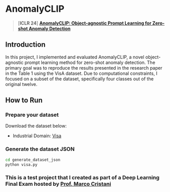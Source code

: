 # AnomalyCLIP 
> [**ICLR 24**] [**AnomalyCLIP: Object-agnostic Prompt Learning for Zero-shot Anomaly Detection**](https://arxiv.org/pdf/2310.18961.pdf)
>

## Introduction 
In this project, I implemented and evaluated AnomalyCLIP, a novel object-agnostic prompt learning method for zero-shot anomaly detection. The primary goal was to reproduce the results presented in the research paper in the Table 1 using the VisA dataset. Due to computational constraints, I focused on a subset of the dataset, specifically four classes out of the original twelve.

## How to Run
### Prepare your dataset
Download the dataset below:

* Industrial Domain:
 [Visa](https://github.com/amazon-science/spot-diff)


### Generate the dataset JSON
```bash
cd generate_dataset_json
python visa.py
```

### This is a test project that I created as part of a Deep Learning Final Exam hosted by [Prof. Marco Cristani](https://scholar.google.com/citations?user=LbgTPRwAAAAJ&hl=en)
